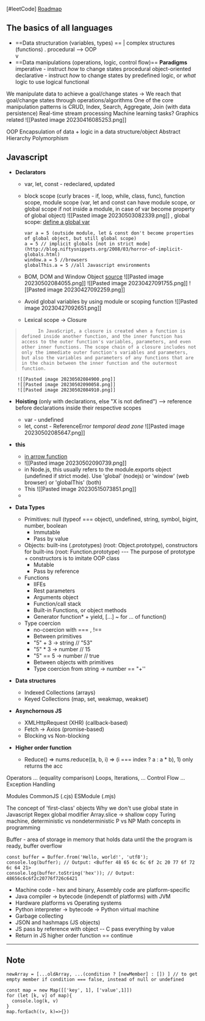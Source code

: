 [#leetCode]
[Roadmap](https://roadmap.sh/javascript)

##  **The basics of all languages**
- ==Data structuration (variables, types) ==
|  complex structures (functions) . procedural --> OOP  
v
- ==Data manipulations (operations, logic, control flow)==
**Paradigms**
	imperative - instruct *how* to change states
		procedural
		object-oriented
	declarative - instruct *how* to change states by predefined logic, or *what* logic to use
		logical
		functional

We manipulate data to achieve a goal/change states -> We reach that goal/change states through operations/algorithms
One of the core manipulation patterns is 
	CRUD, Index, Search, Aggregate, Join (with data persistence)
	Real-time stream processing
	Machine learning tasks?
	Graphics related
![[Pasted image 20230416085253.png]]

OOP
	Encapsulation of data + logic in a data structure/object
	Abstract
	Hierarchy
	Polymorphism


## **Javascript**

- **Declarators** 
	- var, let, const - redeclared, updated 
	- block scope (curly braces - if, loop, while, class, func), function scope, module scope (var, let and const can have module scope, or global scope if not inside a module, in case of var become property of global object)	![[Pasted image 20230503082339.png]]	, global scope: [define a global var](https://stackoverflow.com/questions/5786851/define-a-global-variable-in-a-javascript-function)
		```
		var a = 5 (outside module, let & const don't become properties of global object, but still global scope)
		a = 5 // implicit globals [not in strict mode](http://blog.niftysnippets.org/2008/03/horror-of-implicit-globals.html)
		window.a = 5 //browsers
		globalThis.a = 5 //all Javascript environments
		```
	- BOM, DOM and Window Object [source](https://200lab.io/blog/tim-hieu-them-ve-window-object-trong-javascript/)
		![[Pasted image 20230502084055.png]]
		![[Pasted image 20230427091755.png]]
		![[Pasted image 20230427092259.png]]
	- Avoid global variables by using module or scoping function
		![[Pasted image 20230427092651.png]]
		
	- Lexical scope -> Closure
>			In JavaScript, a closure is created when a function is defined inside another function, and the inner function has access to the outer function's variables, parameters, and even other inner functions. The scope chain of a closure includes not only the immediate outer function's variables and parameters, but also the variables and parameters of any functions that are in the chain between the inner function and the outermost function.
		![[Pasted image 20230502084900.png]]
		![[Pasted image 20230502090058.png]]
		![[Pasted image 20230502084910.png]]

- **Hoisting** (only with declarations, else "X is not defined") --> reference before declarations inside their respective scopes
	- var - undefined
	- let, const - ReferenceError *temporal dead zone*
		![[Pasted image 20230502085647.png]]

- **this**
	- [in arrow function](https://stackoverflow.com/questions/66518020/javascript-this-keyword-and-arrow-function)
	- ![[Pasted image 20230502090739.png]]
	- in Node.js, this usually refers to the module.exports object (undefined if strict mode). Use 'global' (nodejs) or 'window' (web browser) or 'globalThis' (both)
	-  This ![[Pasted image 20230515073851.png]]
	- 

- **Data Types**
	- Primitives: null (typeof === object), undefined, string, symbol, bigint, number, boolean
		- Immutable
		- Pass by value
	- Objects: built-ins (.prototypes) (root: Object.prototype), constructors for built-ins (root: Function.prototype)  --- The purpose of prototype + constructors is to imitate OOP class
		- Mutable
		- Pass by reference
	- Functions
		- IIFEs
		- Rest parameters
		- Arguments object
		- Function/call stack
		- Built-in Functions, or object methods
		- Generator function* + yield, [...] ~ for ... of function()
	- Type coercion
		- no-coercion with === , !== 
		- Between primitives
		- "5" + 3 -> string // "53" 
		- "5" * 3 -> number  // 15
		- "5" == 5 -> number // true
		- Between objects with primitives
		- Type coercion from string -> number == "+''
	

- **Data structures**
	- Indexed Collections (arrays) 
	- Keyed Collections (map, set, weakmap, weakset)

- **Asynchornous JS**
	- XMLHttpRequest (XHR) (callback-based)
	- Fetch -> Axios (promise-based)
	- Blocking vs Non-blocking 

- **Higher order function**
	- Reduce() => nums.reduce((a, b, i) => (i === index ? a : a * b), 1) only returns the acc



Operators ... (equality comparison)
Loops, Iterations, ... Control Flow
	... Exception Handling

Modules
	<script type='module' src=''></script>
	CommonJS (.cjs)
	ESModule (.mjs)


The concept of 'first-class' objects
Why we don't use global state in Javascript
Regex global modifier
Array.slice -> shallow copy
Turing machine, deterministic vs nondeterministic
P vs NP
Math concepts in programming

Buffer - area of storage in memory that holds data until the the program is ready, buffer overflow
```
const buffer = Buffer.from('Hello, world!', 'utf8');
console.log(buffer); // Output: <Buffer 48 65 6c 6c 6f 2c 20 77 6f 72 6c 64 21>
console.log(buffer.toString('hex')); // Output: 48656c6c6f2c20776f726c6421

```
- Machine code - hex and binary, Assembly code are platform-specific
- Java compiler -> bytecode (independt of platforms) with JVM
- Hardware platforms vs Operating systems
- Python interpreter -> bytecode -> Python virtual machine
- Garbage collecting
- JSON and hashmaps (JS objects)
- JS pass by reference with object  -- C pass everything by value
- Return in JS higher order function == continue
***
## Note
```
newArray = [...oldArray, ...(condition ? [newMember] : []) ] // to get empty member if condition === false, instead of null or undefined
```

```
const map = new Map([['key', 1], ['value',1]])
for (let [k, v] of map){
  console.log(k, v)
}
map.forEach((v, k)=>{})
```